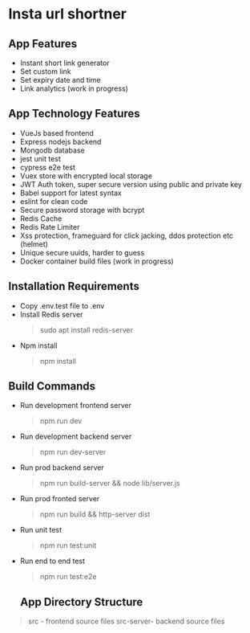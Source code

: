 # Insta url shortner

## App Features

- Instant short link generator
- Set custom link
- Set expiry date and time
- Link analytics (work in progress)

## App Technology Features

- VueJs based frontend
- Express nodejs backend
- Mongodb database
- jest unit test
- cypress e2e test
- Vuex store with encrypted local storage
- JWT Auth token, super secure version using public and private key
- Babel support for latest syntax
- eslint for clean code
- Secure password storage with bcrypt
- Redis Cache
- Redis Rate Limiter
- Xss protection, frameguard for click jacking, ddos protection etc (helmet)
- Unique secure uuids, harder to guess
- Docker container build files (work in progress)

## Installation Requirements
- Copy .env.test file to .env
- Install Redis server
  > sudo apt install redis-server
- Npm install
  > npm install

## Build Commands

- Run development frontend server
  > npm run dev
- Run development backend server
  > npm run dev-server
- Run prod backend server
  > npm run build-server &&
  > node lib/server.js
- Run prod fronted server
  > npm run build &&
  > http-server dist
- Run unit test
  > npm run test:unit
- Run end to end test
  > npm run test:e2e

  ## App Directory Structure
> src - frontend source files
> src-server- backend source files
